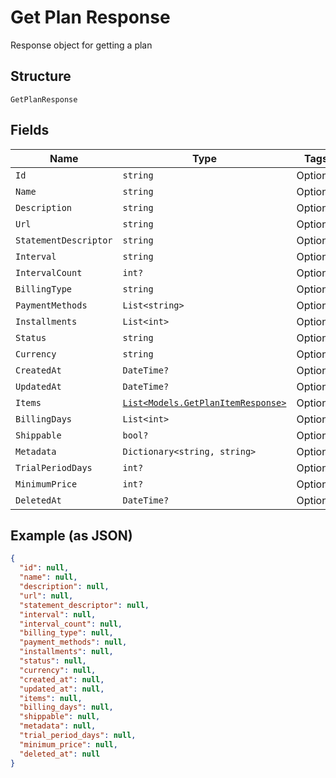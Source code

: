 
# Get Plan Response

Response object for getting a plan

## Structure

`GetPlanResponse`

## Fields

| Name | Type | Tags | Description |
|  --- | --- | --- | --- |
| `Id` | `string` | Optional | - |
| `Name` | `string` | Optional | - |
| `Description` | `string` | Optional | - |
| `Url` | `string` | Optional | - |
| `StatementDescriptor` | `string` | Optional | - |
| `Interval` | `string` | Optional | - |
| `IntervalCount` | `int?` | Optional | - |
| `BillingType` | `string` | Optional | - |
| `PaymentMethods` | `List<string>` | Optional | - |
| `Installments` | `List<int>` | Optional | - |
| `Status` | `string` | Optional | - |
| `Currency` | `string` | Optional | - |
| `CreatedAt` | `DateTime?` | Optional | - |
| `UpdatedAt` | `DateTime?` | Optional | - |
| `Items` | [`List<Models.GetPlanItemResponse>`](../../doc/models/get-plan-item-response.md) | Optional | - |
| `BillingDays` | `List<int>` | Optional | - |
| `Shippable` | `bool?` | Optional | - |
| `Metadata` | `Dictionary<string, string>` | Optional | - |
| `TrialPeriodDays` | `int?` | Optional | - |
| `MinimumPrice` | `int?` | Optional | - |
| `DeletedAt` | `DateTime?` | Optional | - |

## Example (as JSON)

```json
{
  "id": null,
  "name": null,
  "description": null,
  "url": null,
  "statement_descriptor": null,
  "interval": null,
  "interval_count": null,
  "billing_type": null,
  "payment_methods": null,
  "installments": null,
  "status": null,
  "currency": null,
  "created_at": null,
  "updated_at": null,
  "items": null,
  "billing_days": null,
  "shippable": null,
  "metadata": null,
  "trial_period_days": null,
  "minimum_price": null,
  "deleted_at": null
}
```

